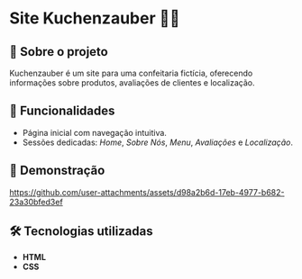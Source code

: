 ﻿# Site Kuchenzauber 🧁✨ 
 
## 📖 Sobre o projeto  
Kuchenzauber é um site para uma confeitaria fictícia, oferecendo informações sobre produtos, avaliações de clientes e localização. 

## 🚀 Funcionalidades  
- Página inicial com navegação intuitiva.  
- Sessões dedicadas: *Home*, *Sobre Nós*, *Menu*, *Avaliações* e *Localização*.

## 📸 Demonstração   

https://github.com/user-attachments/assets/d98a2b6d-17eb-4977-b682-23a30bfed3ef

## 🛠️ Tecnologias utilizadas  
- **HTML**  
- **CSS**  


